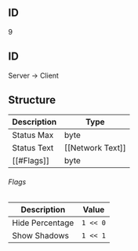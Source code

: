## ID
9

## ID
Server -> Client

## Structure
| Description | Type             |
|-------------|------------------|
| Status Max  | byte             |
| Status Text | [[Network Text]] |
| [[#Flags]]  | byte             |

###### Flags
| Description     | Value    |
|-----------------|----------|
| Hide Percentage | `1 << 0` |
| Show Shadows    | `1 << 1` |